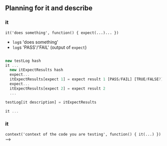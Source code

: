 Planning for it and describe
----------

### it

`it('does something', function() { expect(...)... })`  
* `log`s 'does something'
* `log`s 'PASS'/'FAIL' (output of `expect`)

```javascript

new testLog hash
it ...
  new itExpectResults hash
  expect...
  itExpectResults[expect 1] = expect result 1 [PASS/FAIL] [TRUE/FALSE?]
  expect...
  itExpectResults[expect 2] = expect result 2
  ...

testLog[it description] = itExpectResults

it ...


```


### it

`context('context of the code you are testing', function() { it(...) })`  
-->
